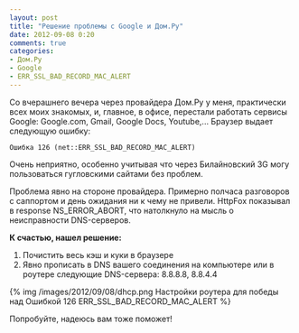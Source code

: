 ```yaml
---
layout: post
title: "Решение проблемы с Google и Дом.Ру"
date: 2012-09-08 0:20
comments: true
categories: 
- Дом.Ру
- Google
- ERR_SSL_BAD_RECORD_MAC_ALERT
---
```


Со вчерашнего вечера через провайдера Дом.Ру у меня, практически всех моих знакомых, и, главное, в офисе, перестали работать сервисы Google: Google.com, Gmail, Google Docs, Youtube,... Браузер выдает следующую ошибку:

	Ошибка 126 (net::ERR_SSL_BAD_RECORD_MAC_ALERT)

Очень неприятно, особенно учитывая что через Билайновский 3G могу пользоваться гугловскими сайтами без проблем.
<!-- more -->

Проблема явно на стороне провайдера. Примерно полчаса разговоров с саппортом и день ожидания ни к чему не привели. HttpFox показывал в response NS_ERROR_ABORT, что натолкнуло на мысль о неисправности DNS-серверов.

**К счастью, нашел решение:**

1. Почистить весь кэш и куки в браузере
2. Явно прописать в DNS вашего соединения на компьютере или в роутере следующие DNS-сервера: 8.8.8.8, 8.8.4.4

{% img /images/2012/09/08/dhcp.png Настройки роутера для победы над Ошибкой 126 ERR_SSL_BAD_RECORD_MAC_ALERT %}

Попробуйте, надеюсь вам тоже поможет!
